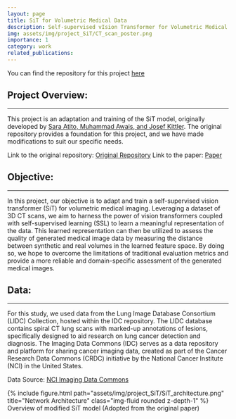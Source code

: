 ```yaml
---
layout: page
title: SiT for Volumetric Medical Data
description: Self-supervised vIsion Transformer for Volumetric Medical Data (My Master's Thesis Project)
img: assets/img/project_SiT/CT_scan_poster.png
importance: 1
category: work
related_publications: 
---
```


You can find the repository for this project [here](https://github.com/AliAfs/SiT_3D)

##  Project Overview: 
---

This project is an adaptation and training of the SiT model, originally developed by [Sara Atito, Muhammad Awais, and Josef Kittler](https://github.com/Sara-Ahmed/SiT). The original repository provides a foundation for this project, and we have made modifications to suit our specific needs.

Link to the original repository: [Original Repository](https://github.com/Sara-Ahmed/SiT)
Link to the paper: [Paper](https://arxiv.org/abs/2104.03602)


## Objective:
---

In this project, our objective is to adapt and train a self-supervised vision transformer (SiT) for volumetric medical imaging. Leveraging a dataset of 3D CT scans, we aim to harness the power of vision transformers coupled with self-supervised learning (SSL) to learn a meaningful representation of the data. This learned representation can then be utilized to assess the quality of generated medical image data by measuring the distance between synthetic and real volumes in the learned feature space. By doing so, we hope to overcome the limitations of traditional evaluation metrics and provide a more reliable and domain-specific assessment of the generated medical images.


## Data:
---

For this study, we used data from the Lung Image Database Consortium (LIDC) Collection, hosted within the IDC repository. The LIDC database contains spiral CT lung scans with marked-up annotations of lesions, specifically designed to aid research on lung cancer detection and diagnosis.
The Imaging Data Commons (IDC) serves as a data repository and platform for sharing cancer imaging data, created as part of the Cancer Research Data Commons (CRDC) initiative by the National Cancer Institute (NCI) in the United States.

Data Source: [NCI Imaging Data Commons](https://aacrjournals.org/cancerres/article/81/16/4188/670283/NCI-Imaging-Data-CommonsNCI-Imaging-Data-Commons)




<div class="row">
    <div class="col-sm mt-3 mt-md-0">
        {% include figure.html path="assets/img/project_SiT/SiT_architecture.png" title="Network Architecture" class="img-fluid rounded z-depth-1" %}
    </div>
</div>
<div class="caption">
    Overview of modified SiT model (Adopted from the original paper)
</div>